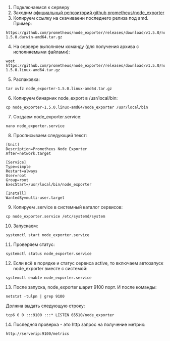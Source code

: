 1. Подключаемся к серверу
2. Заходим [официальный репозиторий github prometheus/node_exporter](https://github.com/prometheus/node_exporter/releases/tag/v1.5.0)
3. Копируем ссылку на скачиваени последнего релиза под amd. Пример:

```
https://github.com/prometheus/node_exporter/releases/download/v1.5.0/node_exporter-1.5.0.darwin-amd64.tar.gz
```

4. На сервере выполняем команду (для получения архива с исполняемыми файлами):

```
wget https://github.com/prometheus/node_exporter/releases/download/v1.5.0/node_exporter-1.5.0.linux-amd64.tar.gz
```

5. Распаковка:

```
tar xvfz node_exporter-1.5.0.linux-amd64.tar.gz
```

6. Копируем бинарник node_export в /usr/local/bin:

```
cp node_exporter-1.5.0.linux-amd64/node_exporter /usr/local/bin
```

7. Создаем node_exporter.service:

```
nano node_exporter.service
```

8. Просписываем следующий текст:

```
[Unit]
Description=Prometheus Node Exporter
After=network.target

[Service]
Type=simple
Restart=always
User=root
Group=root
ExecStart=/usr/local/bin/node_exporter

[Install]
WantedBy=multi-user.target
```

9. Копируем .service в системный каталог сервисов:

```
cp node_exporter.service /etc/systemd/system
```

10. Запускаем:

```
systemctl start node_exporter.service
```

11. Проверяем статус:

```
systemctl status node_exporter.service
```

12. Если всё в порядке и статус сервиса active, то включаем автозапуск node_exporter вместе с системой:

```
systemctl enable node_exporter.service
```

13. После запуска, node_exporter шарит 9100 порт. И после команды:

```
netstat -tulpn | grep 9100
```

Должна выдать следующую строку:

```
tcp6 0 0 :::9100 :::* LISTEN 65510/node_exporter
```

14. Последняя проверка - это http запрос на получение метрик:

```
http://serverip:9100/metrics
```
